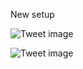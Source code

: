 New setup


![Tweet image](/asset/crosspoast/GB9q31Sa4AAgIN-.jpg)

![Tweet image](/asset/crosspoast/GB9q4GCaUAA-wpn.jpg)

